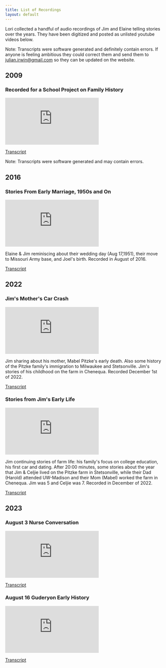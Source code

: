 ```yaml
---
title: List of Recordings
layout: default
---
```


Lori collected a handful of audio recordings of Jim and Elaine telling stories
over the years. They have been digitized and posted as unlisted youtube videos
below.

Note: Transcripts were software generated and definitely contain errors. If
anyone is feeling ambitious they could correct them and send them to
julian.irwin@gmail.com so they can be updated on the website.

## 2009 

### Recorded for a School Project on Family History

<iframe src="https://www.youtube.com/embed/ur5rifZGuLc?si=ZCEzRu7c-pO6jAuw" title="YouTube video player" frameborder="0" allow="accelerometer; autoplay; clipboard-write; encrypted-media; gyroscope; picture-in-picture; web-share" allowfullscreen></iframe>

[Transcript][1]

Note: Transcripts were software generated and may contain errors. 

## 2016 

### Stories From Early Marriage, 1950s and On

<iframe src="https://www.youtube.com/embed/I_JRQ-6_-L0" title="2016 Early Marriage 1950s On" frameborder="0" allow="accelerometer; autoplay; clipboard-write; encrypted-media; gyroscope; picture-in-picture; web-share" allowfullscreen></iframe>

Elaine & Jim reminiscing about their wedding day (Aug 17,1951), their move to Missouri Army base, and Joel's birth. Recorded in August of 2016.

[Transcript][2]


## 2022

### Jim's Mother's Car Crash

<iframe src="https://www.youtube.com/embed/Prp5O-Ft73k" title="2022 December 1 Car Crash Aftermath Story" frameborder="0" allow="accelerometer; autoplay; clipboard-write; encrypted-media; gyroscope; picture-in-picture; web-share" allowfullscreen></iframe>

Jim sharing about his mother, Mabel Pitzke's early death.  Also some history of
the Pitzke family's immigration to Milwaukee and Stetsonville.  Jim's stories of
his childhood on the farm in Chenequa. Recorded December 1st of 2022.

[Transcript][3]


### Stories from Jim's Early Life

<iframe src="https://www.youtube.com/embed/qY7cThp4HH4" title="2022 December Jim Early Life" frameborder="0" allow="accelerometer; autoplay; clipboard-write; encrypted-media; gyroscope; picture-in-picture; web-share" allowfullscreen></iframe>

Jim continuing stories of farm life: his family's focus on college education,
his first car and dating. After 20:00 minutes, some stories about the year that
Jim & Celjie lived on the Pitzke farm in Stetsonville, while their Dad (Harold)
attended UW-Madison and their Mom (Mabel) worked the farm in Chenequa. Jim was 5
and Celjie was 7. Recorded in December of 2022.

[Transcript][4]

## 2023 

### August 3 Nurse Conversation

<iframe src="https://www.youtube.com/embed/2Zkuo60w0MQ" title="2023 August 3 Nurse Conversation" frameborder="0" allow="accelerometer; autoplay; clipboard-write; encrypted-media; gyroscope; picture-in-picture; web-share" allowfullscreen></iframe>

[Transcript][5]

### August 16 Guderyon Early History

<iframe src="https://www.youtube.com/embed/Ei0lm0OWywQ" title="2023 August 16 Guderyon Early History" frameborder="0" allow="accelerometer; autoplay; clipboard-write; encrypted-media; gyroscope; picture-in-picture; web-share" allowfullscreen></iframe>

[Transcript][6]

[1]: https://raw.githubusercontent.com/julianirwin/guderyon-history-recordings/main/transcripts/2009%20JI%20School%20Project%20Immigration%20transcript_aws.txt
[2]: https://raw.githubusercontent.com/julianirwin/guderyon-history-recordings/main/transcripts/2016%20Early%20Marriage%201950s%20On%20transcript_aws.txt
[3]: https://raw.githubusercontent.com/julianirwin/guderyon-history-recordings/main/transcripts/2022%20December%201%20Car%20Crash%20transcript_aws.txt
[4]: https://raw.githubusercontent.com/julianirwin/guderyon-history-recordings/main/transcripts/2022%20December%20Jim%20Early%20Life%20transcript_aws.txt
[5]: https://raw.githubusercontent.com/julianirwin/guderyon-history-recordings/main/transcripts/2023%20August%2016%20Guderyon%20Early%20History%20transcript_aws.txt
[6]: https://raw.githubusercontent.com/julianirwin/guderyon-history-recordings/main/transcripts/2023%20August%203%20Nurse%20Conversation%20transcript_aws.txt
